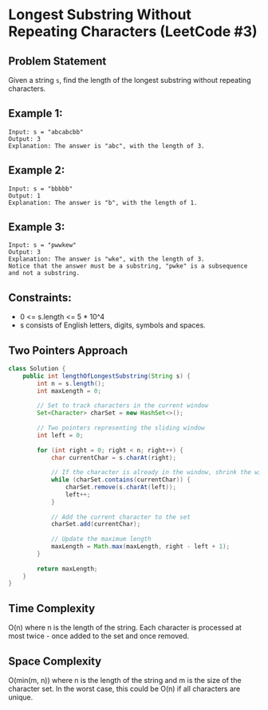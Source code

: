 # Longest Substring Without Repeating Characters (LeetCode #3)

## Problem Statement
Given a string `s`, find the length of the longest substring without repeating characters.

## Example 1:
```
Input: s = "abcabcbb"
Output: 3
Explanation: The answer is "abc", with the length of 3.
```

## Example 2:
```
Input: s = "bbbbb"
Output: 1
Explanation: The answer is "b", with the length of 1.
```

## Example 3:
```
Input: s = "pwwkew"
Output: 3
Explanation: The answer is "wke", with the length of 3.
Notice that the answer must be a substring, "pwke" is a subsequence and not a substring.
```

## Constraints:
- 0 <= s.length <= 5 * 10^4
- s consists of English letters, digits, symbols and spaces.

## Two Pointers Approach
```java
class Solution {
    public int lengthOfLongestSubstring(String s) {
        int n = s.length();
        int maxLength = 0;
        
        // Set to track characters in the current window
        Set<Character> charSet = new HashSet<>();
        
        // Two pointers representing the sliding window
        int left = 0;
        
        for (int right = 0; right < n; right++) {
            char currentChar = s.charAt(right);
            
            // If the character is already in the window, shrink the window from the left
            while (charSet.contains(currentChar)) {
                charSet.remove(s.charAt(left));
                left++;
            }
            
            // Add the current character to the set
            charSet.add(currentChar);
            
            // Update the maximum length
            maxLength = Math.max(maxLength, right - left + 1);
        }
        
        return maxLength;
    }
}
```

## Time Complexity
O(n) where n is the length of the string. Each character is processed at most twice - once added to the set and once removed.

## Space Complexity
O(min(m, n)) where n is the length of the string and m is the size of the character set. In the worst case, this could be O(n) if all characters are unique.